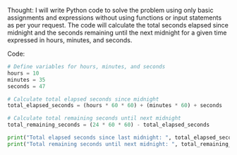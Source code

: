  Thought:
I will write Python code to solve the problem using only basic assignments and expressions without using functions or input statements as per your request. The code will calculate the total seconds elapsed since midnight and the seconds remaining until the next midnight for a given time expressed in hours, minutes, and seconds.

Code:
```python
# Define variables for hours, minutes, and seconds
hours = 10
minutes = 35
seconds = 47

# Calculate total elapsed seconds since midnight
total_elapsed_seconds = (hours * 60 * 60) + (minutes * 60) + seconds

# Calculate total remaining seconds until next midnight
total_remaining_seconds = (24 * 60 * 60) - total_elapsed_seconds

print("Total elapsed seconds since last midnight: ", total_elapsed_seconds)
print("Total remaining seconds until next midnight: ", total_remaining_seconds)
```